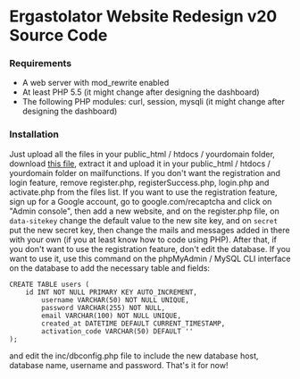 # Ergastolator Website Redesign v20 Source Code

### Requirements

* A web server with mod_rewrite enabled
* At least PHP 5.5 (it might change after designing the dashboard)
* The following PHP modules: curl, session, mysqli (it might change after designing the dashboard)

### Installation
Just upload all the files in your public_html / htdocs / yourdomain folder, download [this file](https://drive.google.com/uc?id=1Ra3IHjh-KeX13CQkYyyzTMx3Po1Oai2x&export=download), extract it and upload it in your public_html / htdocs / yourdomain folder on mailfunctions. If you don't want the registration and login feature, remove register.php, registerSuccess.php, login.php and activate.php from the files list. If you want to use the registration feature, sign up for a Google account, go to google.com/recaptcha and click on "Admin console", then add a new website, and on the register.php file, on `data-sitekey` change the default value to the new site key, and on `secret` put the new secret key, then change the mails and messages added in there with your own (if you at least know how to code using PHP). After that, if you don't want to use the registration feature, don't edit the database. If you want to use it, use this command on the phpMyAdmin / MySQL CLI interface on the database to add the necessary table and fields:
```
CREATE TABLE users (
	id INT NOT NULL PRIMARY KEY AUTO_INCREMENT,
        username VARCHAR(50) NOT NULL UNIQUE,
        password VARCHAR(255) NOT NULL,
        email VARCHAR(100) NOT NULL UNIQUE,
        created_at DATETIME DEFAULT CURRENT_TIMESTAMP,
        activation_code VARCHAR(50) DEFAULT ''
);
```
and edit the inc/dbconfig.php file to include the new database host, database name, username and password. That's it for now!